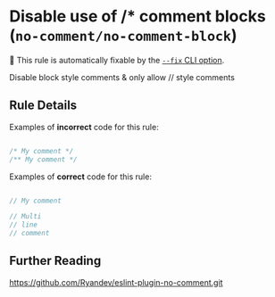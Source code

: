 # Disable use of /* comment blocks (`no-comment/no-comment-block`)

🔧 This rule is automatically fixable by the [`--fix` CLI option](https://eslint.org/docs/latest/user-guide/command-line-interface#--fix).

<!-- end auto-generated rule header -->

Disable block style comments & only allow // style comments

## Rule Details

Examples of **incorrect** code for this rule:

```js

/* My comment */
/** My comment */

```

Examples of **correct** code for this rule:

```js

// My comment

// Multi
// line
// comment

```


## Further Reading

https://github.com/Ryandev/eslint-plugin-no-comment.git

